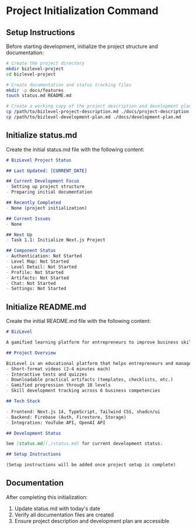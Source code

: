# Project Initialization Command

## Setup Instructions

Before starting development, initialize the project structure and documentation:

```bash
# Create the project directory
mkdir bizlevel-project
cd bizlevel-project

# Create documentation and status tracking files
mkdir -p docs/features
touch status.md README.md

# Create a working copy of the project description and development plan
cp /path/to/bizlevel-project-description.md ./docs/project-description.md
cp /path/to/bizlevel-development-plan.md ./docs/development-plan.md
```

## Initialize status.md

Create the initial status.md file with the following content:

```markdown
# BizLevel Project Status

## Last Updated: [CURRENT_DATE]

## Current Development Focus
- Setting up project structure
- Preparing initial documentation

## Recently Completed
- None (project initialization)

## Current Issues
- None

## Next Up
- Task 1.1: Initialize Next.js Project

## Component Status
- Authentication: Not Started
- Level Map: Not Started
- Level Detail: Not Started
- Profile: Not Started
- Artifacts: Not Started
- Chat: Not Started
- Settings: Not Started
```

## Initialize README.md

Create the initial README.md file with the following content:

```markdown
# BizLevel

A gamified learning platform for entrepreneurs to improve business skills through short videos, interactive tests, and practical tools.

## Project Overview

BizLevel is an educational platform that helps entrepreneurs and managers improve their business skills through:
- Short-format videos (2-4 minutes each)
- Interactive tests and quizzes
- Downloadable practical artifacts (templates, checklists, etc.)
- Gamified progression through 10 levels
- Skill development tracking across 6 business competencies

## Tech Stack

- Frontend: Next.js 14, TypeScript, Tailwind CSS, shadcn/ui
- Backend: Firebase (Auth, Firestore, Storage)
- Integration: YouTube API, OpenAI API

## Development Status

See [status.md](./status.md) for current development status.

## Setup Instructions

(Setup instructions will be added once project setup is complete)
```

## Documentation

After completing this initialization:

1. Update status.md with today's date
2. Verify all documentation files are created
3. Ensure project description and development plan are accessible
